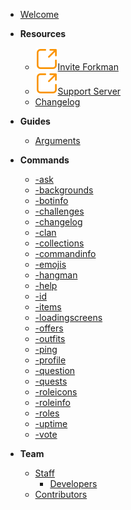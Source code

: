 - [Welcome](home.md)

- **Resources**

  - [![](_media/external.svg)Invite Forkman](https://discord.com/oauth2/authorize?client\_id=1037396167123816499\&scope=bot%20applications.commands\&permissions=388161)
  - [![](_media/external.svg)Support Server](https://discord.gg/DEEZY5cwpy)
  - [Changelog](CHANGELOG.md)

- **Guides**

  - [Arguments](guides/arguments.md)

- **Commands**

  - [-ask](commands/ask.md)
  - [-backgrounds](commands/backgrounds.md)
  - [-botinfo](commands/botinfo.md)
  - [-challenges](commands/challenges.md)
  - [-changelog](commands/changelog.md)
  - [-clan](commands/clan.md)
  - [-collections](commands/collections.md)
  - [-commandinfo](commands/commandinfo.md)
  - [-emojis](commands/emojis.md)
  - [-hangman](commands/hangman.md)
  - [-help](commands/help.md)
  - [-id](commands/id.md)
  - [-items](commands/items.md)
  - [-loadingscreens](commands/loadingscreens.md)
  - [-offers](commands/offers.md)
  - [-outfits](commands/outfits.md)
  - [-ping](commands/ping.md)
  - [-profile](commands/profile.md)
  - [-question](commands/question.md)
  - [-quests](commands/quests.md)
  - [-roleicons](commands/roleicons.md)
  - [-roleinfo](commands/roleinfo.md)
  - [-roles](commands/roles.md)
  - [-uptime](commands/uptime.md)
  - [-vote](commands/vote.md)

- **Team**

  - [Staff](team/staff/README.md)
    - [Developers](team/staff/developers.md)
  - [Contributors](team/contributors.md)

